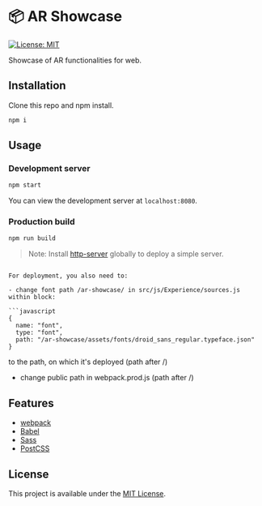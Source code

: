 # 📦 AR Showcase

[![License: MIT](https://img.shields.io/badge/License-MIT-blue.svg)](https://opensource.org/licenses/MIT)

Showcase of AR functionalities for web.

## Installation

Clone this repo and npm install.

```bash
npm i
```

## Usage

### Development server

```bash
npm start
```

You can view the development server at `localhost:8080`.

### Production build

```bash
npm run build
```

> Note: Install [http-server](https://www.npmjs.com/package/http-server) globally to deploy a simple server.

```

For deployment, you also need to:

- change font path /ar-showcase/ in src/js/Experience/sources.js within block:

```javascript
{
  name: "font",
  type: "font",
  path: "/ar-showcase/assets/fonts/droid_sans_regular.typeface.json" 
}
```

to the path, on which it's deployed (path after /)

- change public path in webpack.prod.js (path after /)


## Features

- [webpack](https://webpack.js.org/)
- [Babel](https://babeljs.io/)
- [Sass](https://sass-lang.com/)
- [PostCSS](https://postcss.org/)

## License

This project is available under the [MIT License](LICENSE).
